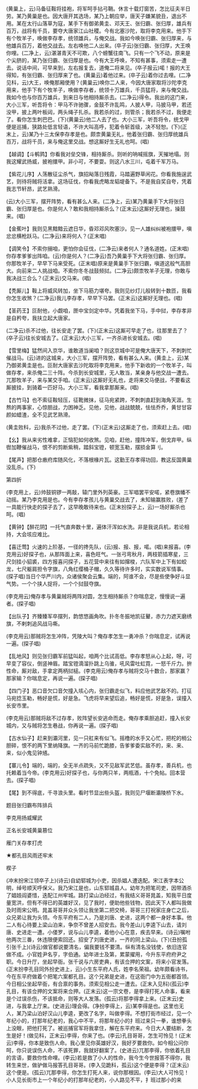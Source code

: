 <!-- { "loadSidebar": true } -->
(黄巢上，云)马备征鞍将挂袍，将军呵手拈弓鞘。休言十载灯窗苦，怎比征夫半日劳。某乃黄巢是也。因大唐开其选场，某乃上朝应举，唐天子嫌某貌丑，退出不用。某在太行山落草为寇，某手下有御弟黄圭、邓天王、张归霸、张归厚，雄兵有百万，战将有千员，要夺大唐家江山社稷。今有北塞沙陀，取将李克用来。他手下有个牧羊子，唤做李存孝，统领雄兵，与俺交战。我如今唤张归霸、张归厚来，与他雄兵百万，着他交战去。左右唤他二人出来。(卒子云)张归霸、张归厚，大王唤你哩。(二净上，云)湛湛青天不可欺，八个螃蟹往南飞。只有一个飞不动，原来是个尖脐的，某乃张归霸、张归厚是也。今有大王呼唤，不知有甚事，须索走一遭去。说话中间，可早来到，左右报复去，道俺二将来见。(卒子报云)喏！报的大王得知，有张归霸、张归厚来了也。(黄巢云)着他过来。(卒子云)着你过去哩。(二净见科，云)大王，唤俺那厢使用？(黄巢云)唤你二人来，今因大唐家取将沙陀李克用来，他手下有个牧羊子，唤做李存者，统领十万雄兵，千员猛将，来与俺交战。我如今也与你百万雄兵，到来日与他相持厮杀去。(二净云)得令。我出的这门来，大小三军，听吾将令：甲马不许驰骤，金鼓不许乱鸣，人披人甲，马披马甲，若还没甲，披上两叶板闼，两头绳子扎杀。我若杀的过，则管杀；我若杀不过，我便走了。看你怎生刺巴巴。(下)(黄巢云)他二人去了也。大小三军，听吾将令，统戈甲便是巡捕，狭路处低言轻语，不许大叫高呼，犯着令斩首级，决不轻恕。(下)(正末上，云)某乃十三太保李存孝是也。颇柰黄巢无礼，他着张归霸、张归厚统雄兵百万，战将千员，来与俺这里交战。想这厮好生无礼也呵。(唱)

【越调】【斗鹌鹑】你看我对垒交锋，相持厮杀。则听的呐喊摇旗，天摧地塌。则我这耀武扬威，披袍擐甲。非小可，不要耍。则这八水三川，屯着千军万马。

【紫花儿序】人荡散征尘杀气，旗招飐落日残霞，马踏遍野草闲花。你看我施逞武艺，则待将贼将活拿。这场征伐，你看我虎略龙韬堤备下。不是我自奖自夸，凭着我志节轩昂，武艺熟滑。

(云)大小三军，摆开阵势，看有甚么人来。(二净上，云)某乃黄巢手下大将张归霸、张归厚是也。你是何人？敢和我相持厮杀么？(正末云)这厮好无理也，操鼓来。(唱)

【金蕉叶】我则见黑黯黯云遮日华，昏邓邓风吹塞沙。见一人雄纠纠被袍擐甲，嗔忿忿横枪跃马。(二净云)来将何人？(正末唱)

【调笑令】不索你搦咱，更怕你会征伐，(二净云)来者何人？通名道姓。(正末唱)你存孝爹爹出阵咱。(云)你是何人？(二净云)吾乃黄巢手下大将张归霸、张归厚。你那牧羊子，早早下马来受死。(正末唱)原来是黄巢手下张归霸，嗔道这般气高胆大。向前来二人挑战咱。不索你冬冬战鼓频挝。(二净云)颇柰牧羊子无理，你敢与我决战三合么？(正末云)交马来。(唱)

【秃厮儿】鞍上将威风转加，坐下马筋力堪夸。我则见纱灯儿般转到十数匝，我看你怎生收煞？(二净云)我儿李存孝，早早下马罢。(正末云)这厮好无理也。(唱)

【圣药王】叵耐他，小觑咱，匣中宝剑定中华。凭着我坐下马，手中挝，李存孝非是自矜夸，我扶立起大唐家。

(二净云)杀不过他，往长安走了罢。(下)(正末云)这厮可早走了也，往那里去了？(卒子云)往长安城去了。(正末云)大小三军，一齐杀进长安城去。(唱)

【雪里梅】猛然间入京华，谁敢道当阑咱？则这京城中可是俺大唐天下，不刺刺忙催战马。(云)进的这城来，大小三军，摆开阵势，看有甚么人来。(黄圭上，云)某乃御弟黄圭是也。叵耐大唐家去沙陀取将李克用来，他手下新收的一个牧羊子，叫做存孝，来杀俺二三十阵。今杀到长安城里，无人敢当，某亲身与他交战一遭去。兀那牧羊子，来与某交手咱。(正末云)这厮好无礼也，走将来交马便战，不要看这厮披挂，到骑着一匹好马。大小三军，看我拿那厮来。(唱)

【古竹马】也不索征鞍轻压，征靴微抹，征马宛紧跨，不刺刺直赶到海角天涯。生熬的两事家，心惊胆战，力困神乏。见他，见他，战战兢兢，怯怯乔乔，黄甘甘容颜如蜡渣，全不见武艺熟滑。

(黄圭败科，云)我杀不过他，走了罢。(下)(正末云)这厮走了也，须索赶上去。(唱)

【幺】我从来劣性难拿，正恼犯如何收煞。见咱，赶他，撞阵冲军，倒戈弃甲。纵辔加鞭催战马，恨不的剪断紫稍，踏斜宝镫，顿宽玉勒，摆损金算刂。

【尾声】把那仓廒府库随风化，不落根椽片瓦。这勤王存孝得功回，教这反国黄巢没乱杀。(下)

第四折

(李克用上，云)帅鼓铜锣一两敲，辕门里外列英豪。三军唱罢平安喏，紧卷旗幡不动摇。某乃李克用是也。今有李存孝孩儿与黄巢交战去了，未知输赢胜败，(差了一具能行快走的探子去了，这早晚敢待来也。(正末扮探子上，云)一场好厮杀也呵。(唱)

【黄钟】【醉花阴】一托气直奔数十里，遍体汗浑如水洗。非是我说兵机，若论相持，大会垓应难比。

【喜迁莺】火速的上阶基，一径的搀先队，(云)报、报、报，喏。(唱)来报喜。(李克用云)好探子也，从那阵面上来，喜色旺气。一张弓弯秋月，两枝箭插寒星，三尺剑挂小貂裘，四方报喜问探子，五花营中来往有如撺梭，六队军中上下有如蛟龙，七尺躯肩担令字旗，八角红缨桶子帽，久久等待许多时，实实数说军情事。(探子唱)当日个华严川内，众诸侯聚会云集。端的，阿谁不会，尽是些使争好斗显气势。一个个挟人捉将，一个个挝鼓夺旗。

(李克用云)俺存孝与黄巢贼将两阵对圆，怎生相持厮杀？你喘息定，慢慢说一遍者。(探子唱)

【出队子】齐臻臻军卒摆列，韵悠悠画角吹。扑冬冬振地凯征鼙，赤力力遮天磨绣旗，不剌刺追风战马嘶。

(李克用云)那贼将怎生冲阵，凭陵大叫？俺存孝怎生一勇冲杀？你喘息定，试再说一遍。(探子唱)

【乱地风】则见张归霸军前猛叫起，咱两个比试高低。李存孝怒从心上起，呀，可早变了容仪，倒竖神眉。踏宝镫滴溜扑跳上乌骓，吼风雷吐虹霓，一怒千斤力。拚性命，厮对敌，手拿定两柄挝槌。(李克用云)俺存孝与贼将交马十数合，那家赢？那家输？你喘息定，再说一遍。(探子唱)

【四门子】恶口音欠口音欠撞入垓心内，张归霸走似飞，料应他武艺敌不的。打征马宛捻玉勒，畅好是慌，好是急。飞虎将早来望后追，畅好是慌，好是急，误撞入长安市里。

(李克用云)那贼将敌不过存孝，败阵望长安逃命而走。俺存孝乘胆追赶，撞入长安城内，又与贼将怎生巷战，你再说一遍。(探子唱)

【古水仙子】赶来到灞河里，见一只舡来有似飞。摇橹的水手又心忙，把柁的梢公胆碎，恨不的两下里纳降旗。一齐的马前忙跪膝，告爹爹委实敌不的，来、来、来，似小鬼见钟馗。

【寨儿令】端的，端的，全无半点疏失，又不见敌军武艺低。虽存孝，善兵机，也托赖着当今帝。(李克用云)好探子也，与你两只羊，两瓶酒，十个免帖。回本营去。(探子唱)

【尾】到不得底，千寻浪头里。看时节显出些头盔，我则见尸堰断灞陵桥下水。

题目张归霸布阵排兵

李克用扬威耀武

正名长安城黄巢篡位

雁门关存孝打虎
　

★都孔目风雨还牢末

楔子

(冲末扮宋江领卒子上)(诗云)自幼郓城为小吏，因杀娼人遭迭配。宋江表字本公明，绰号顺天呼保义。我乃宋江是也，山东郓城县人。幼年为把笔司吏，因带酒杀了娼妓阎婆惜，迭配江州牢城。路打梁山泊经过，有我结义哥哥晁盖，知我平日度量宽洪，但有不得已的英雄好汉，见了我时，便助他些钱物，因此天下人都叫我做及时雨宋公明。晁盖哥哥并众头领让我坐第二把交椅，哥哥三打祝家庄身亡之后，众兄弟让我为头领。今东平府有二人，乃是刘唐、史进，这两个都一身好本事。他二人有心待要上梁山泊来，争奈不曾差人招安去。我今差山儿李逵下山去，请刘唐、史进走一遭。小偻罗，说与山儿李逵，着他小心在意，疾去早来。(诗云)嘱咐他两次三番，休违限便索回还。招安了刘唐史进，一齐的同上梁山。(下)(丑扮孤引张千上)(诗云)做官都说要清名，偏我要钱不要清。纵有清名没钱使，依旧连官做不成。小官姓尹名亨，字伯通。幼年进士及第，累蒙擢用，今升东平府府尹之职。今日升厅，坐起早衙。张千说与六房吏典，有该佥押的文案，将来小官发落。(正末扮李孔目同外扮史进上，云)小生东平府人氏，姓李名荣祖。幼年颇看诗书，今在东平府做着个把笔六案都孔目。这个兄弟是史进，在这衙门中为五衙都首领。今日相公坐起早衙，有合禀的事务。须索见相公走一遭去。(正末入见科)(孤云)李孔目，有该佥押的文案将来佥押。(正末云)这一宗文卷，是李得打死人命事，看来是个过误杀伤，不该抵命，则等大人发落。(孤云)将那李得拿上来。(正末云)史进，与我拿上厅来。(史进云)理会得。(净扮李得上，云)某李得是也。这里也无人，某乃梁山泊好汉山儿李逵，更改了名字，叫做李得。不想打街市经过，见一个年纪小的，打那年纪老的，我心中不平，将那年纪小的扌班过来只一拳，谁想拳头上没眼，把他打死了。被巡捕官军将我拿住，解在东平府来。今日大人要结断，怎生是好！(做见科，正末云)李得，你来了也。(李云)孔目哥哥，怎生可怜见！(正末云)李得，你本是致伤人命。我心里见你英雄好汉，我好歹要救你。如今相公问你呵，你只说误伤人命，不该死罪，我就好翻案了。(史进云)兀那李得，你依着孔目的言语，要救你性命哩。(李云)若是救了小人的性命，我今生今世报答不得你，我转生来世，做驴做马报答孔目哥哥。(李入见跪科，孤云)这个便是李得？(正末云)这个便是。(孤云)兀那李得，你怎生打死人来，说你那根因。(李云)大人可怜见！小人见长街市上一个年纪小的打那年纪老的，小人路见不平，扌班过那小的来
